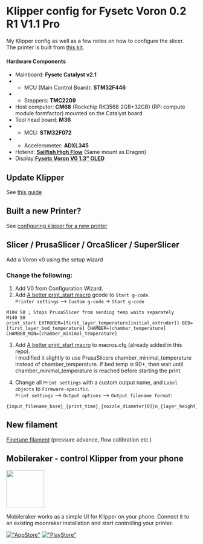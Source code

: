 # Klipper config for Fysetc Voron 0.2 R1 V1.1 Pro
My Klipper config as well as a few notes on how to configure the slicer.  
The printer is built from [this kit](https://www.aliexpress.com/item/1005008626712100.html).

#### Hardware Components
* Mainboard: **Fysetc Catalyst v2.1**
* * MCU (Main Control Board): **STM32F446**
* * Steppers: **TMC2209**
* Host computer: **CM68** (Rockchip RK3568 2GB+32GB) (RPi compute module formfactor) mounted on the Catalyst board
* Tool head board: **M36**
* * MCU: **STM32F072**
* * Accelerometer: **ADXL345**
* Hotend: [**Sailfish High Flow**](https://www.fysetc.com/products/fysetc-v6-hotend-sailfish-high-flow-speed-v6-j-head-kit-extrude-head-for-cr-10-cr10s-ender-3-ender3-pro-voron-2-4-3d-printer-hotend) (Same mount as Dragon)
* Display:[**Fysetc Voron V0 1.3" OLED**](https://www.fysetc.com/products/fysetc-voron-v0-1-3-inch-oled-display-screen-smart-display-for-raspberry-pi-3-b-voron-v0-3d-printer-accessories)

## Update Klipper  
See [this guide](docs/update-klipper.md)


## Built a new Printer? 
See [configuring klipper for a new printer](/docs/new-printer-configuration.md)


## Slicer / PrusaSlicer / OrcaSlicer / SuperSlicer
Add a Voron v0 using the setup wizard

### Change the following:
1. Add V0 from Configuration Wizard.
2. Add [A better print_start macro](https://github.com/jontek2/A-better-print_start-macro) gcode to `Start g-code`.  
`Printer settings` --> `Custom g-code` -> `Start g-code`
```
M104 S0 ; Stops PrusaSlicer from sending temp waits separately
M140 S0
print_start EXTRUDER=[first_layer_temperature[initial_extruder]] BED=[first_layer_bed_temperature] CHAMBER=[chamber_temperature] CHAMBER_MIN=[chamber_minimal_temperature]
```

3. Add [A better print_start macro](https://github.com/jontek2/A-better-print_start-macro) to macros.cfg (already added in this repo).  
I modified it slightly to use PrusaSlicers chamber_minimal_temperature instead of chamber_temperature. If bed temp is 90+, then wait until chamber_minimal_temperature is reached before starting the print.

4. Change all `Print settings` with a custom output name, and `Label objects` to `Firmware-specific`.  
`Print settings` --> `Output options` --> `Output filename format`:
```
{input_filename_base}_{print_time}_{nozzle_diameter[0]}n_{layer_height}mm_{filament_type[0]}_{printer_model}.gcode
```

## New filament
[Finetune filament](docs/new-filament.md) (pressure advance, flow calibration etc.)

## Mobileraker - control Klipper from your phone
<img src="https://mobileraker.com/img/mr_logo.png" width="100">

Mobileraker works as a simple UI for Klipper on your phone. Connect it to an existing moonraker installation and start controlling your printer.

[!["AppStore"](https://img.shields.io/badge/App_Store-0D96F6?style=for-the-badge&logo=app-store&logoColor=white)](https://apps.apple.com/us/app/mobileraker/id1581451248)
[!["PlayStore"](https://img.shields.io/badge/Google_Play-414141?style=for-the-badge&logo=google-play&logoColor=white)](https://play.google.com/store/apps/details?id=com.mobileraker.android)

